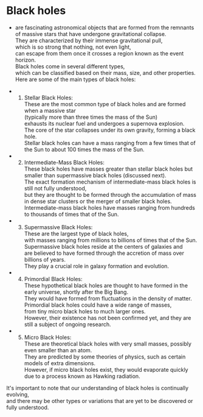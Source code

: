 # Black holes  
  - are fascinating astronomical objects that are formed from the remnants of massive stars that have undergone gravitational collapse.   
     They are characterized by their immense gravitational pull,   
      which is so strong that nothing, not even light,   
       can escape from them once it crosses a region known as the event horizon.   
        Black holes come in several different types,   
         which can be classified based on their mass, size, and other properties.   
          Here are some of the main types of black holes:  
  
  - 1. Stellar Black Holes:   
        These are the most common type of black holes and are formed when a massive star   
         (typically more than three times the mass of the Sun)   
          exhausts its nuclear fuel and undergoes a supernova explosion.   
           The core of the star collapses under its own gravity, forming a black hole.   
            Stellar black holes can have a mass ranging from a few times that of the Sun to about 100 times the mass of the Sun.  
  
  - 2. Intermediate-Mass Black Holes:   
        These black holes have masses greater than stellar black holes but smaller than supermassive black holes (discussed next).   
         The exact formation mechanism of intermediate-mass black holes is still not fully understood,   
          but they are thought to be formed through the accumulation of mass in dense star clusters or the merger of smaller black holes.   
           Intermediate-mass black holes have masses ranging from hundreds to thousands of times that of the Sun.  

  - 3. Supermassive Black Holes:    
        These are the largest type of black holes,   
         with masses ranging from millions to billions of times that of the Sun.   
          Supermassive black holes reside at the centers of galaxies and   
           are believed to have formed through the accretion of mass over billions of years.   
            They play a crucial role in galaxy formation and evolution.  
  
  - 4. Primordial Black Holes:   
        These hypothetical black holes are thought to have formed in the early universe, shortly after the Big Bang.   
         They would have formed from fluctuations in the density of matter.   
          Primordial black holes could have a wide range of masses,   
           from tiny micro black holes to much larger ones.   
            However, their existence has not been confirmed yet, and they are still a subject of ongoing research.  

  - 5. Micro Black Holes:    
        These are theoretical black holes with very small masses, possibly even smaller than an atom.   
         They are predicted by some theories of physics, such as certain models of extra dimensions.   
          However, if micro black holes exist, they would evaporate quickly due to a process known as Hawking radiation.  
  
It's important to note that our understanding of black holes is continually evolving,   
 and there may be other types or variations that are yet to be discovered or fully understood.  
